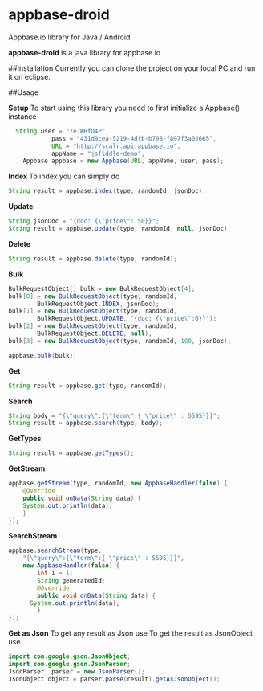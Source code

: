 # appbase-droid
Appbase.io library for Java / Android

**appbase-droid** is a java library for appbase.io


##Installation
Currently you can clone the project on your local PC and run it on eclipse.

##Usage

**Setup**
To start using this library you need to first initialize a Appbase() instance
```java
  String user = "7eJWHfD4P",
			pass = "431d9cea-5219-4dfb-b798-f897f3a02665",
			URL = "http://scalr.api.appbase.io",
			appName = "jsfiddle-demo";
	Appbase appbase = new Appbase(URL, appName, user, pass);

```

**Index**
To index you can simply do
```java
String result = appbase.index(type, randomId, jsonDoc);
```
**Update**
```java
String jsonDoc = "{doc: {\"price\": 50}}";
String result = appbase.update(type, randomId, null, jsonDoc);
```
**Delete**
```java
String result = appbase.delete(type, randomId);
```
**Bulk**
```java
BulkRequestObject[] bulk = new BulkRequestObject[4];
bulk[0] = new BulkRequestObject(type, randomId,
		BulkRequestObject.INDEX, jsonDoc);
bulk[1] = new BulkRequestObject(type, randomId,
		BulkRequestObject.UPDATE, "{doc: {\"price\":6}}");
bulk[2] = new BulkRequestObject(type, randomId,
		BulkRequestObject.DELETE, null);
bulk[3] = new BulkRequestObject(type, randomId, 100, jsonDoc);

appbase.bulk(bulk);
```
**Get**
```java
String result = appbase.get(type, randomId);
```
**Search**
```java
String body = "{\"query\":{\"term\":{ \"price\" : 5595}}}";
String result = appbase.search(type, body);
```
**GetTypes**
```java
String result = appbase.getTypes();
```
**GetStream**
```java
appbase.getStream(type, randomId, new AppbaseHandler(false) {
	@Override
	public void onData(String data) {
    System.out.println(data);
	}
});
```
**SearchStream**
```java
appbase.searchStream(type,
	"{\"query\":{\"term\":{ \"price\" : 5595}}}",
	new AppbaseHandler(false) {
		int i = 1;
		String generatedId;
		@Override
		public void onData(String data) {
      System.out.println(data);
		}
});
```

**Get as Json**
To get any result as Json use
To get the result as JsonObject use
```java
import com.google.gson.JsonObject;
import com.google.gson.JsonParser;
JsonParser	parser = new JsonParser();
JsonObject object = parser.parse(result).getAsJsonObject();
```

